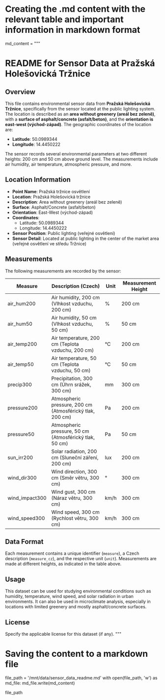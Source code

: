 # Creating the .md content with the relevant table and important information in markdown format

md_content = """
# README for Sensor Data at Pražská Holešovická Tržnice

## Overview

This file contains environmental sensor data from **Pražská Holešovická Tržnice**, specifically from the sensor located at the public lighting system. The location is described as an **area without greenery (areál bez zeleně)**, with a **surface of asphalt/concrete (asfalt/beton)**, and the **orientation is east-west (východ-západ)**. The geographic coordinates of the location are:

- **Latitude**: 50.0989344
- **Longitude**: 14.4450222

The sensor records several environmental parameters at two different heights: 200 cm and 50 cm above ground level. The measurements include air humidity, air temperature, atmospheric pressure, and more.

## Location Information
- **Point Name**: Pražská tržnice osvětlení
- **Location**: Pražská Holešovická tržnice
- **Description**: Area without greenery (areál bez zeleně)
- **Surface**: Asphalt/Concrete (asfalt/beton)
- **Orientation**: East-West (východ-západ)
- **Coordinates**: 
  - Latitude: 50.0989344
  - Longitude: 14.4450222
- **Sensor Position**: Public lighting (veřejné osvětlení)
- **Sensor Detail**: Located at public lighting in the center of the market area (veřejné osvětlení ve středu Tržnice)

## Measurements

The following measurements are recorded by the sensor:

| Measure         | Description (Czech)                   | Unit  | Measurement Height |
|-----------------|---------------------------------------|-------|--------------------|
| air_hum200      | Air humidity, 200 cm (Vlhkost vzduchu, 200 cm) | %     | 200 cm             |
| air_hum50       | Air humidity, 50 cm (Vlhkost vzduchu, 50 cm)  | %     | 50 cm              |
| air_temp200     | Air temperature, 200 cm (Teplota vzduchu, 200 cm) | °C    | 200 cm             |
| air_temp50      | Air temperature, 50 cm (Teplota vzduchu, 50 cm)  | °C    | 50 cm              |
| precip300       | Precipitation, 300 cm (Úhrn srážek, 300 cm)     | mm    | 300 cm             |
| pressure200     | Atmospheric pressure, 200 cm (Atmosférický tlak, 200 cm) | Pa    | 200 cm             |
| pressure50      | Atmospheric pressure, 50 cm (Atmosférický tlak, 50 cm)  | Pa    | 50 cm              |
| sun_irr200      | Solar radiation, 200 cm (Sluneční záření, 200 cm)  | lux   | 200 cm             |
| wind_dir300     | Wind direction, 300 cm (Směr větru, 300 cm)      | °     | 300 cm             |
| wind_impact300  | Wind gust, 300 cm (Náraz větru, 300 cm)          | km/h  | 300 cm             |
| wind_speed300   | Wind speed, 300 cm (Rychlost větru, 300 cm)      | km/h  | 300 cm             |

## Data Format

Each measurement contains a unique identifier (`measure`), a Czech description (`measure_cz`), and the respective unit (`unit`). Measurements are made at different heights, as indicated in the table above.

## Usage

This dataset can be used for studying environmental conditions such as humidity, temperature, wind speed, and solar radiation in urban environments. It can also be used in microclimate analysis, especially in locations with limited greenery and mostly asphalt/concrete surfaces.

## License

Specify the applicable license for this dataset (if any).
"""

# Saving the content to a markdown file
file_path = '/mnt/data/sensor_data_readme.md'
with open(file_path, 'w') as md_file:
    md_file.write(md_content)

file_path
